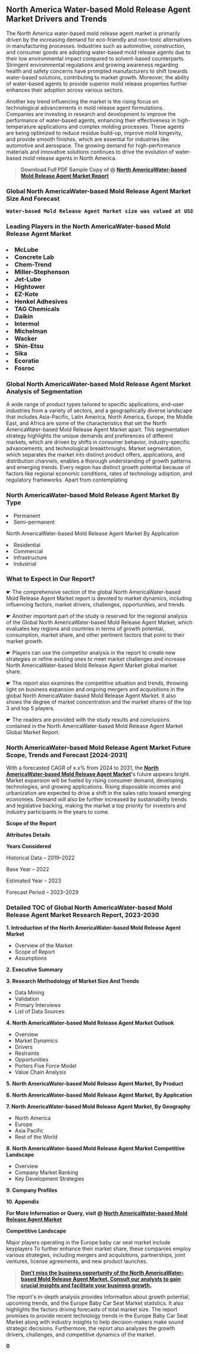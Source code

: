 <p><h2>North America Water-based Mold Release Agent Market Drivers and Trends</h2><p>The North America water-based mold release agent market is primarily driven by the increasing demand for eco-friendly and non-toxic alternatives in manufacturing processes. Industries such as automotive, construction, and consumer goods are adopting water-based mold release agents due to their low environmental impact compared to solvent-based counterparts. Stringent environmental regulations and growing awareness regarding health and safety concerns have prompted manufacturers to shift towards water-based solutions, contributing to market growth. Moreover, the ability of water-based agents to provide superior mold release properties further enhances their adoption across various sectors.</p><p>Another key trend influencing the market is the rising focus on technological advancements in mold release agent formulations. Companies are investing in research and development to improve the performance of water-based agents, enhancing their effectiveness in high-temperature applications and complex molding processes. These agents are being optimized to reduce residue build-up, improve mold longevity, and provide smooth finishes, which are essential for industries like automotive and aerospace. The growing demand for high-performance materials and innovative solutions continues to drive the evolution of water-based mold release agents in North America.</p></p><blockquote id="" class=""><strong>Download Full PDF Sample Copy of @&nbsp;<a href="https://www.verifiedmarketreports.com/download-sample/?rid=225124&utm_source=GitHub-Jan&utm_medium=262" target="_blank">North AmericaWater-based Mold Release Agent Market Report</a>&nbsp;&nbsp;</strong></blockquote><h3 id="" class=""><strong>Global&nbsp;North AmericaWater-based Mold Release Agent Market Size And Forecast</strong></h3><pre class="reader-text-block__code-block"><strong>Water-based Mold Release Agent Market size was valued at USD 1.2 Billion in 2022 and is projected to reach USD 1.9 Billion by 2030, growing at a CAGR of 7.5% from 2024 to 2030.</strong></pre><h3 id="" class="">Leading Players in the&nbsp;North AmericaWater-based Mold Release Agent Market</h3><h3 class=""></Li><Li>McLube</Li><Li> Concrete Lab</Li><Li> Chem-Trend</Li><Li> Miller-Stephenson</Li><Li> Jet-Lube</Li><Li> Hightower</Li><Li> EZ-Kote</Li><Li> Henkel Adhesives</Li><Li> TAG Chemicals</Li><Li> Daikin</Li><Li> Intermol</Li><Li> Michelman</Li><Li> Wacker</Li><Li> Shin-Etsu</Li><Li> Sika</Li><Li> Ecoratio</Li><Li> Fosroc</h3><h3 id="" class="">Global&nbsp;North AmericaWater-based Mold Release Agent Market Analysis of Segmentation</h3><p id="" class="">A wide range of product types tailored to specific applications, end-user industries from a variety of sectors, and a geographically diverse landscape that includes Asia-Pacific, Latin America, North America, Europe, the Middle East, and Africa are some of the characteristics that set the North AmericaWater-based Mold Release Agent Market apart. This segmentation strategy highlights the unique demands and preferences of different markets, which are driven by shifts in consumer behavior, industry-specific advancements, and technological breakthroughs. Market segmentation, which separates the market into distinct product offers, applications, and distribution channels, enables a thorough understanding of growth patterns and emerging trends. Every region has distinct growth potential because of factors like regional economic conditions, rates of technology adoption, and regulatory frameworks. Apart from contemplating</p><h3 id="" class="">North AmericaWater-based Mold Release Agent Market&nbsp;By Type</h3><p></Li><Li>Permanent</Li><Li> Semi-permanent</p><div class="" data-test-id=""><p>North AmericaWater-based Mold Release Agent Market&nbsp;By Application</p></div><p class=""></Li><Li>Residential</Li><Li> Commercial</Li><Li> Infrastructure</Li><Li> Industrial</p><div class="" data-test-id=""><h3><span class="">What to Expect in Our Report?</span></h3></div><div class="" data-test-id=""><p><span class="">☛ The comprehensive section of the global North AmericaWater-based Mold Release Agent Market report is devoted to market dynamics, including influencing factors, market drivers, challenges, opportunities, and trends.</span></p></div><div class="" data-test-id=""><p><span class="">☛ Another important part of the study is reserved for the regional analysis of the Global North AmericaWater-based Mold Release Agent Market, which evaluates key regions and countries in terms of growth potential, consumption, market share, and other pertinent factors that point to their market growth.</span></p></div><div class="" data-test-id=""><p><span class="">☛ Players can use the competitor analysis in the report to create new strategies or refine existing ones to meet market challenges and increase North AmericaWater-based Mold Release Agent Market global market share.</span></p></div><div class="" data-test-id=""><p><span class="">☛ The report also examines the competitive situation and trends, throwing light on business expansion and ongoing mergers and acquisitions in the global North AmericaWater-based Mold Release Agent Market. It also shows the degree of market concentration and the market shares of the top 3 and top 5 players.</span></p></div><div class="" data-test-id=""><p><span class="">☛ The readers are provided with the study results and conclusions contained in the North AmericaWater-based Mold Release Agent Market Global Market Report.</span></p></div><div class="" data-test-id=""><h3><span class="">North AmericaWater-based Mold Release Agent Market Future Scope, Trends and Forecast [2024-2031]</span></h3></div><div class="" data-test-id=""><p><span class="">With a forecasted CAGR of x.x% from 2024 to 2031, the <strong><a href="https://www.verifiedmarketreports.com/download-sample/?rid=225124&utm_source=GitHub-Jan&utm_medium=262" target="_blank">North AmericaWater-based Mold Release Agent Market</a>'</strong>s future appears bright. Market expansion will be fueled by rising consumer demand, developing technologies, and growing applications. Rising disposable incomes and urbanization are expected to drive a shift in the sales ratio toward emerging economies. Demand will also be further increased by sustainability trends and legislative backing, making the market a top priority for investors and industry participants in the years to come.</span></p><p id="ember66" class="ember-view reader-text-block__paragraph"><strong>Scope of the Report</strong></p><p id="ember67" class="ember-view reader-text-block__paragraph"><strong>Attributes Details</strong></p><p id="ember68" class="ember-view reader-text-block__paragraph"><strong>Years Considered</strong></p><p id="ember69" class="ember-view reader-text-block__paragraph">Historical Data &ndash; 2019&ndash;2022</p><p id="ember70" class="ember-view reader-text-block__paragraph">Base Year &ndash; 2022</p><p id="ember71" class="ember-view reader-text-block__paragraph">Estimated Year &ndash; 2023</p><p id="ember72" class="ember-view reader-text-block__paragraph">Forecast Period &ndash; 2023&ndash;2029</p></div><h3 id="" class="">Detailed TOC of Global North AmericaWater-based Mold Release Agent Market Research Report, 2023-2030</h3><p id="" class=""><strong>1. Introduction of the North AmericaWater-based Mold Release Agent Market</strong></p><ul><li>Overview of the Market</li><li>Scope of Report</li><li>Assumptions</li></ul><p id="" class=""><strong>2. Executive Summary</strong></p><p id="" class=""><strong>3. Research Methodology of Market Size And Trends</strong></p><ul><li>Data Mining</li><li>Validation</li><li>Primary Interviews</li><li>List of Data Sources</li></ul><p id="" class=""><strong>4. North AmericaWater-based Mold Release Agent Market Outlook</strong></p><ul><li>Overview</li><li>Market Dynamics</li><li>Drivers</li><li>Restraints</li><li>Opportunities</li><li>Porters Five Force Model</li><li>Value Chain Analysis</li></ul><p id="" class=""><strong>5. North AmericaWater-based Mold Release Agent Market, By Product</strong></p><p id="" class=""><strong>6. North AmericaWater-based Mold Release Agent Market, By Application</strong></p><p id="" class=""><strong>7. North AmericaWater-based Mold Release Agent Market, By Geography</strong></p><ul><li>North America</li><li>Europe</li><li>Asia Pacific</li><li>Rest of the World</li></ul><p id="" class=""><strong>8. North AmericaWater-based Mold Release Agent Market Competitive Landscape</strong></p><ul><li>Overview</li><li>Company Market Ranking</li><li>Key Development Strategies</li></ul><p id="" class=""><strong>9. Company Profiles</strong></p><p id="" class=""><strong>10. Appendix</strong></p><p><strong>For More Information or Query, visit&nbsp;@ <a href="https://www.verifiedmarketreports.com/product/water-based-mold-release-agent-market/" target="_blank">North AmericaWater-based Mold Release Agent Market</a></strong></p><p id="ember61" class="ember-view reader-text-block__paragraph"><strong>Competitive Landscape</strong></p><p id="ember62" class="ember-view reader-text-block__paragraph">Major players operating in the Europe baby car seat market include keyplayers To further enhance their market share, these companies employ various strategies, including mergers and acquisitions, partnerships, joint ventures, license agreements, and new product launches.</p><blockquote id="ember63" class="ember-view reader-text-block__blockquote"><strong><a href="https://www.verifiedmarketreports.com/download-sample/?rid=225124&utm_source=GitHub-Jan&utm_medium=262" target="_blank">Don&rsquo;t miss the business opportunity of the North AmericaWater-based Mold Release Agent Market. Consult our analysts to gain crucial insights and facilitate your business growth.</a></strong></blockquote><p id="ember64" class="ember-view reader-text-block__paragraph">The report's in-depth analysis provides information about growth potential, upcoming trends, and the Europe Baby Car Seat Market statistics. It also highlights the factors driving forecasts of total market size. The report promises to provide recent technology trends in the Europe Baby Car Seat Market along with industry insights to help decision-makers make sound strategic decisions. Furthermore, the report also analyses the growth drivers, challenges, and competitive dynamics of the market.</p><p class="ember-view reader-text-block__paragraph"><strong>0</strong></p>

